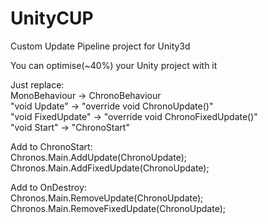 # UnityCUP
Custom Update Pipeline project for Unity3d

You can optimise(~40%) your Unity project with it 

Just replace:<br>
MonoBehaviour -> ChronoBehaviour<br>
"void Update" -> "override void ChronoUpdate()"<br>
"void FixedUpdate" -> "override void ChronoFixedUpdate()"<br>
"void Start" -> "ChronoStart"

Add to ChronoStart:<br>
Chronos.Main.AddUpdate(ChronoUpdate);<br>
Chronos.Main.AddFixedUpdate(ChronoUpdate);
        
Add to OnDestroy:<br>
Chronos.Main.RemoveUpdate(ChronoUpdate);<br>
Chronos.Main.RemoveFixedUpdate(ChronoUpdate);
